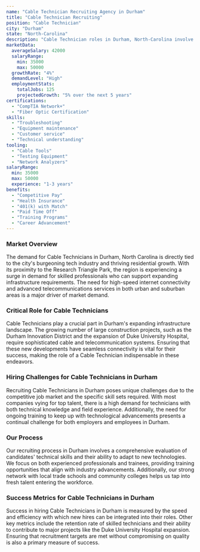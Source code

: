 ```yaml
---
name: "Cable Technician Recruiting Agency in Durham"
title: "Cable Technician Recruiting"
position: "Cable Technician"
city: "Durham"
state: "North-Carolina"
description: "Cable Technician roles in Durham, North-Carolina involve installing, maintaining, and optimizing cable television, internet, and telecoms services."
marketData:
  averageSalary: 42000
  salaryRange:
    min: 35000
    max: 50000
  growthRate: "4%"
  demandLevel: "High"
  employmentStats:
    totalJobs: 125
    projectedGrowth: "5% over the next 5 years"
certifications:
  - "CompTIA Network+"
  - "Fiber Optic Certification"
skills:
  - "Troubleshooting"
  - "Equipment maintenance"
  - "Customer service"
  - "Technical understanding"
tooling:
  - "Cable Tools"
  - "Testing Equipment"
  - "Network Analyzers"
salaryRange:
  min: 35000
  max: 50000
  experience: "1-3 years"
benefits:
  - "Competitive Pay"
  - "Health Insurance"
  - "401(k) with Match"
  - "Paid Time Off"
  - "Training Programs"
  - "Career Advancement"
---
```


### Market Overview
The demand for Cable Technicians in Durham, North Carolina is directly tied to the city's burgeoning tech industry and thriving residential growth. With its proximity to the Research Triangle Park, the region is experiencing a surge in demand for skilled professionals who can support expanding infrastructure requirements. The need for high-speed internet connectivity and advanced telecommunications services in both urban and suburban areas is a major driver of market demand.

### Critical Role for Cable Technicians
Cable Technicians play a crucial part in Durham's expanding infrastructure landscape. The growing number of large construction projects, such as the Durham Innovation District and the expansion of Duke University Hospital, require sophisticated cable and telecommunication systems. Ensuring that these new developments have seamless connectivity is vital for their success, making the role of a Cable Technician indispensable in these endeavors.

### Hiring Challenges for Cable Technicians in Durham
Recruiting Cable Technicians in Durham poses unique challenges due to the competitive job market and the specific skill sets required. With most companies vying for top talent, there is a high demand for technicians with both technical knowledge and field experience. Additionally, the need for ongoing training to keep up with technological advancements presents a continual challenge for both employers and employees in Durham.

### Our Process
Our recruiting process in Durham involves a comprehensive evaluation of candidates' technical skills and their ability to adapt to new technologies. We focus on both experienced professionals and trainees, providing training opportunities that align with industry advancements. Additionally, our strong network with local trade schools and community colleges helps us tap into fresh talent entering the workforce.

### Success Metrics for Cable Technicians in Durham
Success in hiring Cable Technicians in Durham is measured by the speed and efficiency with which new hires can be integrated into their roles. Other key metrics include the retention rate of skilled technicians and their ability to contribute to major projects like the Duke University Hospital expansion. Ensuring that recruitment targets are met without compromising on quality is also a primary measure of success.